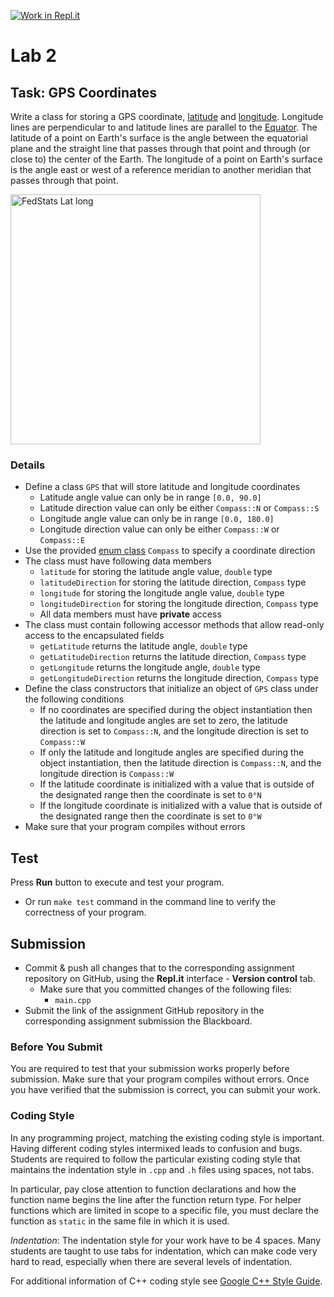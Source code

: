 [![Work in Repl.it](https://classroom.github.com/assets/work-in-replit-14baed9a392b3a25080506f3b7b6d57f295ec2978f6f33ec97e36a161684cbe9.svg)](https://classroom.github.com/online_ide?assignment_repo_id=4185281&assignment_repo_type=AssignmentRepo)
# Lab 2

## Task: GPS Coordinates

Write a class for storing a GPS coordinate, [latitude](https://en.wikipedia.org/wiki/Latitude) and [longitude](https://en.wikipedia.org/wiki/Longitude). Longitude lines are perpendicular to and latitude lines are parallel to the [Equator](https://en.wikipedia.org/wiki/Equator). The latitude of a point on Earth's surface is the angle between the equatorial plane and the straight line that passes through that point and through (or close to) the center of the Earth. The longitude of a point on Earth's surface is the angle east or west of a reference meridian to another meridian that passes through that point.

<a title="Unknown author, Public domain, via Wikimedia Commons" href="https://commons.wikimedia.org/wiki/File:FedStats_Lat_long.svg"><img width="400" alt="FedStats Lat long" src="https://upload.wikimedia.org/wikipedia/commons/thumb/e/ef/FedStats_Lat_long.svg/360px-FedStats_Lat_long.svg.png"></a>

### Details

- Define a class `GPS` that will store latitude and longitude coordinates
  - Latitude angle value can only be in range `[0.0, 90.0]`
  - Latitude direction value can only be either `Compass::N` or `Compass::S`
  - Longitude angle value can only be in range `[0.0, 180.0]`
  - Longitude direction value can only be either `Compass::W` or `Compass::E`
- Use the provided [enum class](https://www.learncpp.com/cpp-tutorial/enum-classes/) `Compass` to specify a coordinate direction
- The class must have following data members
  - `latitude` for storing the latitude angle value, `double` type
  - `latitudeDirection` for storing the latitude direction, `Compass` type
  - `longitude` for storing the longitude angle value, `double` type
  - `longitudeDirection` for storing the longitude direction, `Compass` type
  - All data members must have **private** access
- The class must contain following accessor methods that allow read-only access to the encapsulated fields
  - `getLatitude` returns the latitude angle, `double` type
  - `getLatitudeDirection` returns the latitude direction, `Compass` type
  - `getLongitude` returns the longitude angle, `double` type
  - `getLongitudeDirection` returns the longitude direction, `Compass` type
- Define the class constructors that initialize an object of `GPS` class under the following conditions
  - If no coordinates are specified during the object instantiation then the latitude and longitude angles are set to zero, the latitude direction is set to `Compass::N`, and the longitude direction is set to `Compass::W`
  - If only the latitude and longitude angles are specified during the object instantiation, then the latitude direction is `Compass::N`, and the longitude direction is `Compass::W`
  - If the latitude coordinate is initialized with a value that is outside of the designated range then the coordinate is set to `0°N`
  - If the longitude coordinate is initialized with a value that is outside of the designated range then the coordinate is set to `0°W`
- Make sure that your program compiles without errors

## Test

Press **Run** button to execute and test your program.

- Or run `make test` command in the command line to verify the correctness of your program.

## Submission

- Commit & push all changes that to the corresponding assignment repository on GitHub, using the **Repl.it** interface - **Version control** tab.
  - Make sure that you committed changes of the following files:
    - `main.cpp`
- Submit the link of the assignment GitHub repository in the corresponding assignment submission the Blackboard.

### Before You Submit

You are required to test that your submission works properly before submission. Make sure that your program compiles without errors. Once you have verified that the submission is correct, you can submit your work.

### Coding Style

In any programming project, matching the existing coding style is important. Having different coding styles intermixed leads to confusion and bugs. Students are required to follow the particular existing coding style that maintains the indentation style in `.cpp` and `.h` files using spaces, not tabs.

In particular, pay close attention to function declarations and how the function name begins the line after the function return type. For helper functions which are limited in scope to a specific file, you must declare the function as `static` in the same file in which it is used.

*Indentation*: The indentation style for your work have to be 4 spaces. Many students are taught to use tabs for indentation, which can make code very hard to read, especially when there are several levels of indentation.

For additional information of C++ coding style see [Google C++ Style Guide](https://google.github.io/styleguide/cppguide.html).
